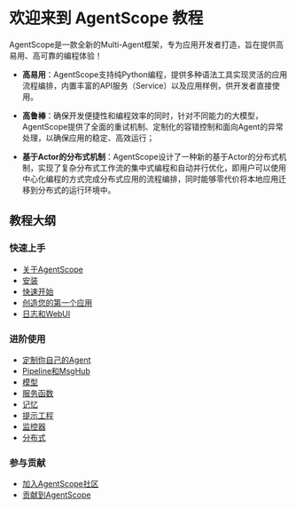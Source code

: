 # 欢迎来到 AgentScope 教程

AgentScope是一款全新的Multi-Agent框架，专为应用开发者打造，旨在提供高易用、高可靠的编程体验！

- **高易用**：AgentScope支持纯Python编程，提供多种语法工具实现灵活的应用流程编排，内置丰富的API服务（Service）以及应用样例，供开发者直接使用。

- **高鲁棒**：确保开发便捷性和编程效率的同时，针对不同能力的大模型，AgentScope提供了全面的重试机制、定制化的容错控制和面向Agent的异常处理，以确保应用的稳定、高效运行；

- **基于Actor的分布式机制**：AgentScope设计了一种新的基于Actor的分布式机制，实现了复杂分布式工作流的集中式编程和自动并行优化，即用户可以使用中心化编程的方式完成分布式应用的流程编排，同时能够零代价将本地应用迁移到分布式的运行环境中。

## 教程大纲

### 快速上手

- [关于AgentScope](101-agentscope-zh)
- [安装](102-installation-zh)
- [快速开始](103-example-zh)
- [创造您的第一个应用](104-usecase-zh)
- [日志和WebUI](105-logging-zh)

### 进阶使用

- [定制你自己的Agent](201-agent-zh)
- [Pipeline和MsgHub](202-pipeline-zh)
- [模型](203-model-zh)
- [服务函数](204-service-zh)
- [记忆](205-memory-zh)
- [提示工程](206-prompt-zh)
- [监控器](207-monitor-zh)
- [分布式](208-distribute-zh)

### 参与贡献

- [加入AgentScope社区](301-community-zh)
- [贡献到AgentScope](302-contribute-zh)
